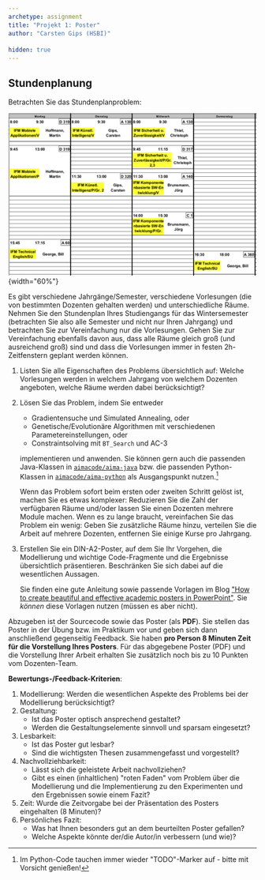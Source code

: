 ```yaml
---
archetype: assignment
title: "Projekt 1: Poster"
author: "Carsten Gips (HSBI)"

hidden: true
---
```




## Stundenplanung

Betrachten Sie das Stundenplanproblem:

![](images/screenshot_stundenplan.png){width="60%"}

Es gibt verschiedene Jahrgänge/Semester, verschiedene Vorlesungen (die von bestimmten Dozenten
gehalten werden) und unterschiedliche Räume. Nehmen Sie den Stundenplan Ihres Studiengangs
für das Wintersemester (betrachten Sie also alle Semester und nicht nur Ihren Jahrgang) und
betrachten Sie zur Vereinfachung nur die Vorlesungen. Gehen Sie zur Vereinfachung ebenfalls
davon aus, dass alle Räume gleich groß (und ausreichend groß) sind und dass die Vorlesungen
immer in festen 2h-Zeitfenstern geplant werden können.


1.  Listen Sie alle Eigenschaften des Problems übersichtlich auf: Welche Vorlesungen werden in
    welchem Jahrgang von welchem Dozenten angeboten, welche Räume werden dabei berücksichtigt?

2.  Lösen Sie das Problem, indem Sie entweder

    *   Gradientensuche und Simulated Annealing, oder
    *   Genetische/Evolutionäre Algorithmen mit verschiedenen Parametereinstellungen, oder
    *   Constraintsolving mit `BT_Search` und AC-3

    implementieren und anwenden. Sie können gern auch die passenden Java-Klassen in [`aimacode/aima-java`]
    bzw. die passenden Python-Klassen in [`aimacode/aima-python`] als Ausgangspunkt nutzen.[^aima]

    Wenn das Problem sofort beim ersten oder zweiten Schritt gelöst ist, machen Sie es etwas
    komplexer: Reduzieren Sie die Zahl der verfügbaren Räume und/oder lassen Sie einen Dozenten
    mehrere Module machen. Wenn es zu lange braucht, vereinfachen Sie das Problem ein wenig:
    Geben Sie zusätzliche Räume hinzu, verteilen Sie die Arbeit auf mehrere Dozenten, entfernen
    Sie einige Kurse pro Jahrgang.

3.  Erstellen Sie ein DIN-A2-Poster, auf dem Sie Ihr Vorgehen, die Modellierung und wichtige
    Code-Fragmente und die Ergebnisse übersichtlich präsentieren. Beschränken Sie sich dabei
    auf die wesentlichen Aussagen.

    Sie finden eine gute Anleitung sowie passende Vorlagen im Blog
    ["How to create beautiful and effective academic posters in PowerPoint"]. Sie _können_ diese
    Vorlagen nutzen (müssen es aber nicht).


Abzugeben ist der Sourcecode sowie das Poster (als **PDF**). Sie stellen das Poster in der Übung
bzw. im Praktikum vor und geben sich dann anschließend gegenseitig Feedback. Sie haben
**pro Person 8 Minuten Zeit für die Vorstellung Ihres Posters**. Für das abgegebene Poster (PDF)
und die Vorstellung Ihrer Arbeit erhalten Sie zusätzlich noch bis zu 10 Punkten vom Dozenten-Team.

**Bewertungs-/Feedback-Kriterien**:

1.  Modellierung: Werden die wesentlichen Aspekte des Problems bei der Modellierung berücksichtigt?
2.  Gestaltung:
    -   Ist das Poster optisch ansprechend gestaltet?
    -   Werden die Gestaltungselemente sinnvoll und sparsam eingesetzt?
3.  Lesbarkeit:
    -   Ist das Poster gut lesbar?
    -   Sind die wichtigsten Thesen zusammengefasst und vorgestellt?
4.  Nachvollziehbarkeit:
    -   Lässt sich die geleistete Arbeit nachvollziehen?
    -   Gibt es einen (inhaltlichen) "roten Faden" vom Problem über die Modellierung und die
        Implementierung zu den Experimenten und den Ergebnissen sowie einem Fazit?
5.  Zeit: Wurde die Zeitvorgabe bei der Präsentation des Posters eingehalten (8 Minuten)?
6.  Persönliches Fazit:
    -   Was hat Ihnen besonders gut an dem beurteilten Poster gefallen?
    -   Welche Aspekte könnte der/die Autor/in verbessern (und wie)?


[`aimacode/aima-java`]: https://github.com/aimacode/aima-java/tree/AIMA3e/aima-core
[`aimacode/aima-python`]: https://github.com/aimacode/aima-python
["How to create beautiful and effective academic posters in PowerPoint"]: https://www.brightcarbon.com/blog/effective-academic-posters-powerpoint/

[^aima]: Im Python-Code tauchen immer wieder "TODO"-Marker auf - bitte mit Vorsicht genießen!
